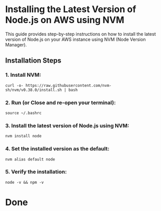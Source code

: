 # Installing the Latest Version of Node.js on AWS using NVM

This guide provides step-by-step instructions on how to install the latest version of Node.js on your AWS instance using NVM (Node Version Manager).

## Installation Steps

### 1. Install NVM:
    curl -o- https://raw.githubusercontent.com/nvm-sh/nvm/v0.38.0/install.sh | bash

### 2. Run (or Close and re-open your terminal):
    source ~/.bashrc

### 3. Install the latest version of Node.js using NVM:
    nvm install node

### 4. Set the installed version as the default:
    nvm alias default node

### 5. Verify the installation:
    node -v && npm -v
# Done
